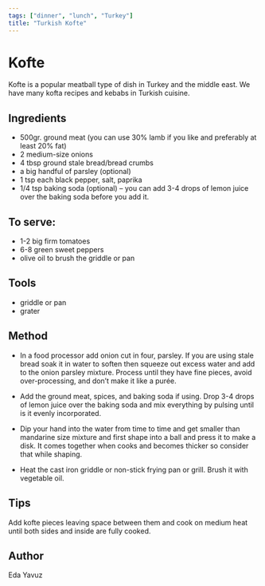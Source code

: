 ```yaml
---
tags: ["dinner", "lunch", "Turkey"]
title: "Turkish Kofte"
---
```

<TagLinks />

# Kofte

Kofte is a popular meatball type of dish in Turkey and the middle east. We have many kofta recipes and kebabs in Turkish cuisine.

## Ingredients

- 500gr. ground meat (you can use 30% lamb if you like and preferably at least 20% fat)
- 2 medium-size onions
- 4 tbsp ground stale bread/bread crumbs
- a big handful of parsley (optional)
- 1 tsp each black pepper, salt, paprika
- 1/4 tsp baking soda (optional) – you can add 3-4 drops of lemon juice over the baking soda before you add it.

## To serve: 

- 1-2 big firm tomatoes
- 6-8 green sweet peppers
- olive oil to brush the griddle or pan

## Tools

- griddle or pan
- grater

## Method

- In a food processor add onion cut in four, parsley. If you are using stale bread soak it in water to soften then squeeze out excess water and add to the onion parsley mixture. Process until they have fine pieces, avoid over-processing, and don’t make it like a purée.

- Add the ground meat, spices, and baking soda if using. Drop 3-4 drops of lemon juice over the baking soda and mix everything by pulsing until is it evenly incorporated.

- Dip your hand into the water from time to time and get smaller than mandarine size mixture and first shape into a ball and press it to make a disk. It comes together when cooks and becomes thicker so consider that while shaping.

- Heat the cast iron griddle or non-stick frying pan or grill. Brush it with vegetable oil.

## Tips

Add kofte pieces leaving space between them and cook on medium heat until both sides and inside are fully cooked.

## Author

Eda Yavuz
